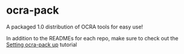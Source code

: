 # ocra-pack
A packaged 1.0 distribution of OCRA tools for easy use!

In addition to the READMEs for each repo, make sure to check out the [Setting ocra-pack up](https://github.com/OpenMRI/ocra-pack/wiki/setting_ocra-pack_up) tutorial
